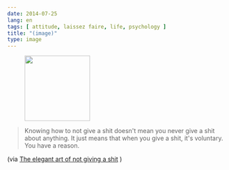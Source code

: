 ```yaml
---
date: 2014-07-25
lang: en
tags: [ attitude, laissez faire, life, psychology ]
title: "(image)"
type: image
---
```


<figure>
<a
href="https://hugo.ferreira.cc/knowing-how-to-not-give-a-shit-doesnt-mean-you/attachment/107/"
rel="attachment"><img
src="/wp-content/uploads/2014/07/tumblr_n98xkmjJpQ1qz82meo1_1280-150x150.png"
width="150" height="150" /></a></figure>

> Knowing how to not give a shit doesn't mean you never give a shit
> about anything. It just means that when you give a shit, it's
> voluntary. You have a reason.

(via [The elegant art of not giving a
shit](http://www.raptitude.com/2014/07/not-giving-a-shit) )

